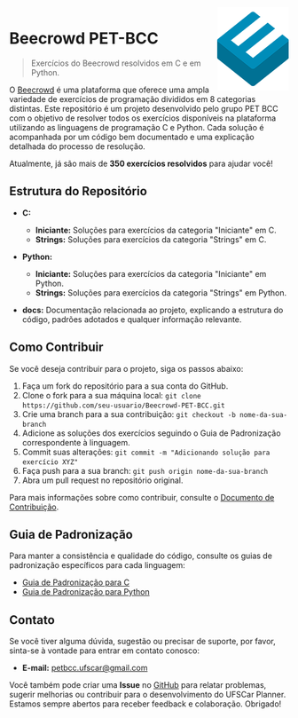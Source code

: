<img src="https://raw.githubusercontent.com/petbccufscar/.github/main/profile/icon.png" align="right" />

# Beecrowd PET-BCC
> Exercícios do Beecrowd resolvidos em C e em Python.

O [Beecrowd](www.beecrowd.com.br) é uma plataforma que oferece uma ampla variedade de exercícios de programação divididos em 8 categorias distintas. Este repositório é um projeto desenvolvido pelo grupo PET BCC com o objetivo de resolver todos os exercícios disponíveis na plataforma utilizando as linguagens de programação C e Python. Cada solução é acompanhada por um código bem documentado e uma explicação detalhada do processo de resolução.

Atualmente, já são mais de **350 exercícios resolvidos** para ajudar você!

## Estrutura do Repositório

- **C:**
  - **Iniciante:** Soluções para exercícios da categoria "Iniciante" em C.
  - **Strings:** Soluções para exercícios da categoria "Strings" em C.

- **Python:**
  - **Iniciante:** Soluções para exercícios da categoria "Iniciante" em Python.
  - **Strings:** Soluções para exercícios da categoria "Strings" em Python.
  
- **docs:** Documentação relacionada ao projeto, explicando a estrutura do código, padrões adotados e qualquer informação relevante.


## Como Contribuir

Se você deseja contribuir para o projeto, siga os passos abaixo:

1. Faça um fork do repositório para a sua conta do GitHub.
2. Clone o fork para a sua máquina local: `git clone https://github.com/seu-usuario/Beecrowd-PET-BCC.git`
3. Crie uma branch para a sua contribuição: `git checkout -b nome-da-sua-branch`
4. Adicione as soluções dos exercícios seguindo o Guia de Padronização correspondente à linguagem.
5. Commit suas alterações: `git commit -m "Adicionando solução para exercício XYZ"`
6. Faça push para a sua branch: `git push origin nome-da-sua-branch`
7. Abra um pull request no repositório original.

Para mais informações sobre como contribuir, consulte o [Documento de Contribuição](docs/CONTRIBUTING.md).

## Guia de Padronização

Para manter a consistência e qualidade do código, consulte os guias de padronização específicos para cada linguagem:

- [Guia de Padronização para C](docs/GUIA_PADRONIZACAO_C.md)
- [Guia de Padronização para Python](docs/GUIA_PADRONIZACAO_PYTHON.md)

## Contato

Se você tiver alguma dúvida, sugestão ou precisar de suporte, por favor, sinta-se à vontade para entrar em contato conosco:

- **E-mail:** petbcc.ufscar@gmail.com

Você também pode criar uma **Issue** no [GitHub](https://github.com/petbccufscar/ufscar-planner/issues) para relatar problemas, sugerir melhorias ou contribuir para o desenvolvimento do UFSCar Planner. Estamos sempre abertos para receber feedback e colaboração. Obrigado!
